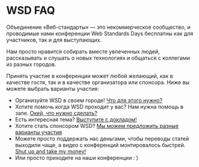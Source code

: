 WSD FAQ
===

Объединение «Веб-стандарты» — это некоммерческое сообщество, и проводимые нами конференции Web Standards Days  бесплатны как для участников, так и для выступающих.

Нам просто нравится собирать вместе увлеченных людей, рассказывать и слушать о новых технологиях и общаться с коллегами из разных городов.

Принять участие в конференции может любой желающий, как в качестве гостя, так и в качестве организатора или спонсора. Ниже вы можете выбрать варианты участия:

* Организуйте WSD в своем городе! [Что для этого нужно?](https://github.com/web-standards-ru/wsd-faq/blob/master/organization.md)
* Хотите помочь когда WSD проходит у вас? Нам нужна помощь в зале. [Окей, что нужно сделать?](https://github.com/web-standards-ru/wsd-faq/blob/master/volunteers.md)
* Есть интересная тема? [Выступите с докладом!](https://github.com/web-standards-ru/wsd-faq/blob/master/speakers.md)
* Хотите стать спонсором WSD? [Мы можем предложить разные варианты участия](https://github.com/web-standards-ru/wsd-faq/blob/master/sponsors.md)
* Можете просто поддержать нас деньгами, чтобы переводы статей выходили чаще, а видео с конференций монтировалось быстрей. [Shut up and take my money!](https://github.com/web-standards-ru/wsd-faq/blob/master/donate.md)
* Или просто приходите на наши конференции : )


<!-- Участие
Принять участие в жизни сообщества может каждый. Вы можете предложить редакции свои публикации, прийти на нашу встречу в качестве слушателя или докладчика. Если вы хотите помочь с организацией встреч в вашем городе, вы можете прислать нам свои предложения на wst@web-standards.ru.
 -->